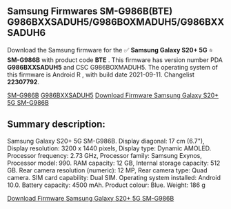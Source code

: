 <h2>Samsung Firmwares SM-G986B(BTE) G986BXXSADUH5/G986BOXMADUH5/G986BXXSADUH6</h2>
Download the Samsung firmware for the ✅ <strong>Samsung Galaxy S20+ 5G </strong> ⭐ <strong>SM-G986B</strong> with product code <strong>BTE</strong> . This firmware has version number PDA <strong>G986BXXSADUH5</strong> and CSC G986BOXMADUH5. The operating system of this firmware is Android R , with build date 2021-09-11. Changelist <strong>22307792</strong>.


[SM-G986B](https://samfirm.shop/samsung/model/SM-G986B)
[G986BXXSADUH5](https://samfirm.shop/samsung/pda/G986BXXSADUH5)
[Download Firmware Samsung Galaxy S20+ 5G SM-G986B](https://samfirm.shop/samsung/firmware/456759)
<h2>Summary description:</h2>
<p>Samsung Galaxy S20+ 5G SM-G986B. Display diagonal: 17 cm (6.7"), Display resolution: 3200 x 1440 pixels, Display type: Dynamic AMOLED. Processor frequency: 2.73 GHz, Processor family: Samsung Exynos, Processor model: 990. RAM capacity: 12 GB, Internal storage capacity: 512 GB. Rear camera resolution (numeric): 12 MP, Rear camera type: Quad camera. SIM card capability: Dual SIM. Operating system installed: Android 10.0. Battery capacity: 4500 mAh. Product colour: Blue. Weight: 186 g</p>


[Download Firmware Samsung Galaxy S20+ 5G SM-G986B](https://samfirm.shop/samsung/firmware/456759)
